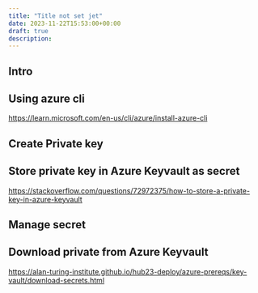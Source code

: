 ```yaml
---
title: "Title not set jet"
date: 2023-11-22T15:53:00+00:00
draft: true
description: 
---
```

## Intro

## Using azure cli
https://learn.microsoft.com/en-us/cli/azure/install-azure-cli

## Create Private key

## Store private key in Azure Keyvault as secret
https://stackoverflow.com/questions/72972375/how-to-store-a-private-key-in-azure-keyvault

## Manage secret

## Download private from Azure Keyvault
https://alan-turing-institute.github.io/hub23-deploy/azure-prereqs/key-vault/download-secrets.html
